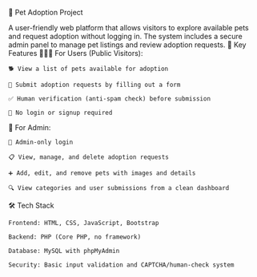 🐾 Pet Adoption Project

A user-friendly web platform that allows visitors to explore available pets and request adoption without logging in. The system includes a secure admin panel to manage pet listings and review adoption requests.
🎯 Key Features
🧑‍🤝‍🧑 For Users (Public Visitors):

    🐕 View a list of pets available for adoption

    📄 Submit adoption requests by filling out a form

    ✅ Human verification (anti-spam check) before submission

    🚫 No login or signup required

🔐 For Admin:

    🔑 Admin-only login

    📋 View, manage, and delete adoption requests

    ➕ Add, edit, and remove pets with images and details

    🔍 View categories and user submissions from a clean dashboard

🛠️ Tech Stack

    Frontend: HTML, CSS, JavaScript, Bootstrap

    Backend: PHP (Core PHP, no framework)

    Database: MySQL with phpMyAdmin

    Security: Basic input validation and CAPTCHA/human-check system
